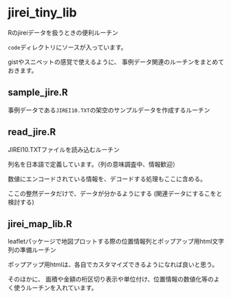 # jirei_tiny_lib

Rのjireiデータを扱うときの便利ルーチン

`code`ディレクトリにソースが入っています。

gistやスニペットの感覚で使えるように、
事例データ関連のルーチンをまとめておきます。


## sample_jire.R

事例データである`JIREI10.TXT`の架空のサンプルデータを作成するルーチン


## read_jire.R

JIREI10.TXTファイルを読み込むルーチン

列名を日本語で定義しています。（列の意味調査中、情報歓迎）

数値にエンコードされている情報を、デコードする処理もここに含める。

ここの整然データだけで、データが分かるようにする
(関連データにするこをと検討する)



## jirei_map_lib.R

leafletパッケージで地図プロットする際の位置情報列とポップアップ用html文字列の準備ルーチン

ポップアップ用htmlは、各自でカスタマイズできるようになれば良いと思う。

そのほかに、
面積や金額の桁区切り表示や単位付け、位置情報の数値化等のよく使うルーチンを入れています。




